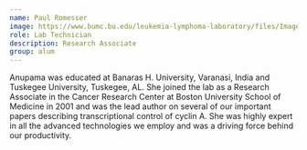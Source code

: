```yaml
---
name: Paul Romesser
image: https://www.bumc.bu.edu/leukemia-lymphoma-laboratory/files/Images/Paul.jpg
role: Lab Technician
description: Research Associate
group: alum
---
```


Anupama was educated at Banaras H. University, Varanasi, India and Tuskegee University, Tuskegee, AL. She joined the lab as a Research Associate in the Cancer Research Center at Boston University School of Medicine in 2001 and was the lead author on several of our important papers describing transcriptional control of cyclin A. She was highly expert in all the advanced technologies we employ and was a driving force behind our productivity.
